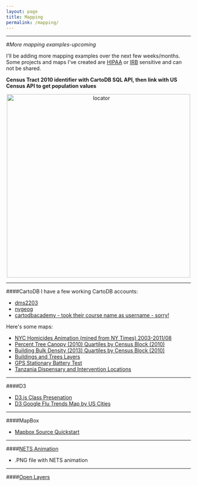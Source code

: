 ```yaml
---
layout: page
title: Mapping
permalink: /mapping/
---
```


<!--This is the base Jekyll theme. You can find out more info about customizing your Jekyll theme, as well as basic Jekyll usage documentation at [jekyllrb.com](http://jekyllrb.com/)

You can find the source code for the Jekyll new theme at: [github.com/jglovier/jekyll-new](https://github.com/jglovier/jekyll-new)

You can find the source code for Jekyll at [github.com/jekyll/jekyll](https://github.com/jekyll/jekyll)-->

---

#*More mapping examples-upcoming*

I'll be adding more mapping examples over the next few weeks/months. Some projects and maps I've created are [HIPAA](http://www.hhs.gov/ocr/privacy/) or [IRB](http://en.wikipedia.org/wiki/Institutional_review_board) sensitive and can not be shared. 

<!--[![locator](https://raw.githubusercontent.com/nygeog/nygeog.github.com/master/img/locator_census_tract_2010_pop.png)](http://nygeog.github.io/maps/censustract2010locator/)-->

**Census Tract 2010 identifier with CartoDB SQL API, then link with US Census API to get population values**

<center><a href='http://nygeog.github.io/maps/censustract2010locator/'><img src="https://raw.githubusercontent.com/nygeog/nygeog.github.com/master/img/locator_census_tract_2010_pop.png" alt="locator" style="height:500px;"></a></center>


---

####CartoDB
I have a few working CartoDB accounts:

* [dms2203](https://dms2203.cartodb.com)
* [nygeog](https://nygeog.cartodb.com)
* [cartodbacademy - took their course name as username - sorry!](https://cartodbacademy.cartodb.com)

Here's some maps:

* [NYC Homicides Animation (mined from NY Times) 2003-2011/08](http://cdb.io/1Cm6z3B)
* [Percent Tree Canopy (2010) Quartiles by Census Block (2010)](http://nygeog.github.io/maps/treecanopy.html)
* [Building Bulk Density (2013) Quartiles by Census Block (2010)](http://nygeog.github.io/maps/buildingbulkdensity.html)
* [Buildings and Trees Layers](http://cdb.io/1BK36sT)
* [GPS Stationary Battery Test](https://cartodbacademy.cartodb.com/viz/26250460-05d8-11e4-9e73-0e73339ffa50/embed_map)
* [Tanzania Dispensary and Intervention Locations](http://nygeog.github.io/maps/tanzania.html)

---

####D3
* [D3.js Class Presenation](http://nygeog.github.io/2015/03/06/d3-mapping-with-flu-data.html)
* [D3 Google Flu Trends Map by US Cities](http://stat4701-edav-d3.github.io/viz/cities/cities.html)

---

####MapBox

* [Mapbox Source Quickstart](https://nygeog.github.io/mapbox/2014/11/18/mapbox-tutorial.html)

---

####[NETS Animation](http://nygeog.github.io/maps/nets_animation.html)
* .PNG file with NETS animation



----

####[Open Layers](http://nygeog.github.io/maps/openlayers.html)

